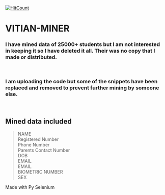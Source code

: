 [![HitCount](http://hits.dwyl.io/D-E-F-E-A-T/VITIAN-MINER.svg)](http://hits.dwyl.io/D-E-F-E-A-T/VITIAN-MINER)

# VITIAN-MINER

### I have mined data of 25000+ students but I am not interested in keeping it so I have deleted it all. Their was no copy that I made or distributed.

</br>

### I am uploading the code but some of the snippets have been replaced and removed to prevent further mining by someone else.

</br>

## Mined data included
> NAME </br>
> Registered Number </br>
> Phone Number </br>
> Parents Contact Number </br>
> DOB </br>
> EMAIL </br>
> EMAIL </br>
> BIOMETRIC NUMBER </br>
> SEX </br>


Made with Py Selenium
